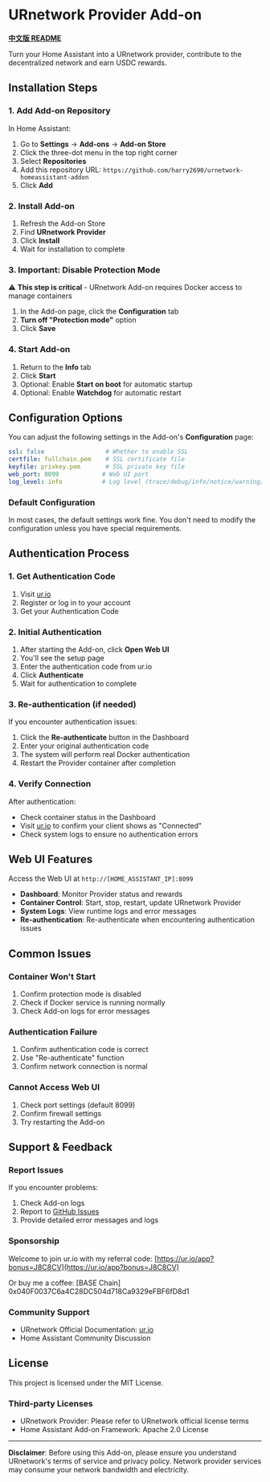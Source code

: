 # URnetwork Provider Add-on

**[中文版 README](https://github.com/harry2690/urnetwork-homeassistant-addon/blob/main/README_CN.md)**

Turn your Home Assistant into a URnetwork provider, contribute to the decentralized network and earn USDC rewards.

## Installation Steps

### 1. Add Add-on Repository

In Home Assistant:

1. Go to **Settings** → **Add-ons** → **Add-on Store**
2. Click the three-dot menu in the top right corner
3. Select **Repositories**
4. Add this repository URL: `https://github.com/harry2690/urnetwork-homeassistant-addon`
5. Click **Add**

### 2. Install Add-on

1. Refresh the Add-on Store
2. Find **URnetwork Provider**
3. Click **Install**
4. Wait for installation to complete

### 3. Important: Disable Protection Mode

⚠️ **This step is critical** - URnetwork Add-on requires Docker access to manage containers

1. In the Add-on page, click the **Configuration** tab
2. **Turn off "Protection mode"** option
3. Click **Save**

### 4. Start Add-on

1. Return to the **Info** tab
2. Click **Start**
3. Optional: Enable **Start on boot** for automatic startup
4. Optional: Enable **Watchdog** for automatic restart

## Configuration Options

You can adjust the following settings in the Add-on's **Configuration** page:

```yaml
ssl: false                 # Whether to enable SSL
certfile: fullchain.pem    # SSL certificate file
keyfile: privkey.pem       # SSL private key file
web_port: 8099            # Web UI port
log_level: info           # Log level (trace/debug/info/notice/warning/error/fatal)
```

### Default Configuration

In most cases, the default settings work fine. You don't need to modify the configuration unless you have special requirements.

## Authentication Process

### 1. Get Authentication Code

1. Visit [ur.io](https://ur.io)
2. Register or log in to your account
3. Get your Authentication Code

### 2. Initial Authentication

1. After starting the Add-on, click **Open Web UI**
2. You'll see the setup page
3. Enter the authentication code from ur.io
4. Click **Authenticate**
5. Wait for authentication to complete

### 3. Re-authentication (if needed)

If you encounter authentication issues:

1. Click the **Re-authenticate** button in the Dashboard
2. Enter your original authentication code
3. The system will perform real Docker authentication
4. Restart the Provider container after completion

### 4. Verify Connection

After authentication:
- Check container status in the Dashboard
- Visit [ur.io](https://ur.io) to confirm your client shows as "Connected"
- Check system logs to ensure no authentication errors

## Web UI Features

Access the Web UI at `http://[HOME_ASSISTANT_IP]:8099`

- **Dashboard**: Monitor Provider status and rewards
- **Container Control**: Start, stop, restart, update URnetwork Provider
- **System Logs**: View runtime logs and error messages
- **Re-authentication**: Re-authenticate when encountering authentication issues

## Common Issues

### Container Won't Start

1. Confirm protection mode is disabled
2. Check if Docker service is running normally
3. Check Add-on logs for error messages

### Authentication Failure

1. Confirm authentication code is correct
2. Use "Re-authenticate" function
3. Confirm network connection is normal

### Cannot Access Web UI

1. Check port settings (default 8099)
2. Confirm firewall settings
3. Try restarting the Add-on

## Support & Feedback

### Report Issues

If you encounter problems:

1. Check Add-on logs
2. Report to [GitHub Issues](https://github.com/harry2690/urnetwork-homeassistant-addon/issues)
3. Provide detailed error messages and logs

### Sponsorship

Welcome to join ur.io with my referral code: [https://ur.io/app?bonus=J8C8CV](https://ur.io/app?bonus=J8C8CV)

Or buy me a coffee: [BASE Chain] 0x040F0037C6a4C28DC504d718Ca9329eFBF6fD8d1

### Community Support

- URnetwork Official Documentation: [ur.io](https://ur.io)
- Home Assistant Community Discussion

## License

This project is licensed under the MIT License.

### Third-party Licenses

- URnetwork Provider: Please refer to URnetwork official license terms
- Home Assistant Add-on Framework: Apache 2.0 License

---

**Disclaimer**: Before using this Add-on, please ensure you understand URnetwork's terms of service and privacy policy. Network provider services may consume your network bandwidth and electricity.